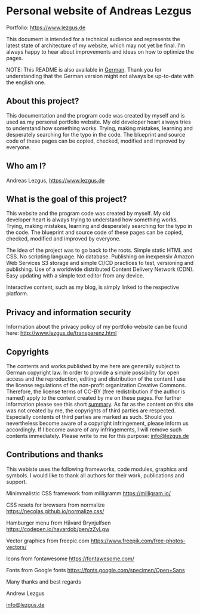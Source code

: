 # Personal website of Andreas Lezgus
Portfolio: https://www.lezgus.de

This document is intended for a technical audience and represents the latest state of architecture of my website, which may not yet be final. I'm always happy to hear about improvements and ideas on how to optimize the pages.

NOTE: This README is also available in <a href=https://github.com/AndreasLezgus/Website/blob/master/README.md>German</a>. Thank you for understanding that the German version might not always be up-to-date with the english one.

## About this project?
This documentation and the program code was created by myself and is used as my personal portfolio website. My old developer heart always tries to understand how something works. Trying, making mistakes, learning and desperately searching for the typo in the code. The blueprint and source code of these pages can be copied, checked, modified and improved by everyone.


## Who am I?
Andreas Lezgus, https://www.lezgus.de


## What is the goal of this project?
This website and the program code was created by myself. My old developer heart is always trying to understand how something works. Trying, making mistakes, learning and desperately searching for the typo in the code. The blueprint and source code of these pages can be copied, checked, modified and improved by everyone.

The idea of the project was to go back to the roots.
Simple static HTML and CSS. No scripting language. No database.
Publishing on inexpensiv Amazon Web Services S3 storage and simple CI/CD practices to test, versioning and publishing.
Use of a worldwide distributed Content Delivery Network (CDN).
Easy updating with a simple text editor from any device.

Interactive content, such as my blog, is simply linked to the respective platform.


## Privacy and information security
Information about the privacy policy of my portfolio website can be found here:
http://www.lezgus.de/transparenz.html


## Copyrights
The contents and works published by me here are generally subject to German copyright law. In order to provide a simple possibility for open access and the reproduction, editing and distribution of the content I use the license regulations of the non-profit organization Creative Commons. Therefore, the license terms of CC-BY (free redistribution if the author is named) apply to the content created by me on these pages. For further information please see this short <a href='https://creativecommons.org/licenses/by/4.0/deed.de'>summary</a>. As far as the content on this site was not created by me, the copyrights of third parties are respected. Especially contents of third parties are marked as such. Should you nevertheless become aware of a copyright infringement, please inform us accordingly. If I become aware of any infringements, I will remove such contents immediately. Please write to me for this purpose: <a href=mailto:info@lezgus.de>info@lezgus.de</a>


## Contributions and thanks
This webiste uses the following frameworks, code modules, graphics and symbols.
I would like to thank all authors for their work, publications and support.

Minimmalistic CSS framework from milligramm
https://milligram.io/

CSS resets for browsers from normalize
https://necolas.github.io/normalize.css/

Hamburger menu from Håvard Brynjulfsen
https://codepen.io/havardob/pen/zZvLgw

Vector graphics from freepic.com
https://www.freepik.com/free-photos-vectors/

Icons from fontawesome
https://fontawesome.com/

Fonts from Google fonts
https://fonts.google.com/specimen/Open+Sans



Many thanks and best regards

Andrew Lezgus

info@lezgus.de
